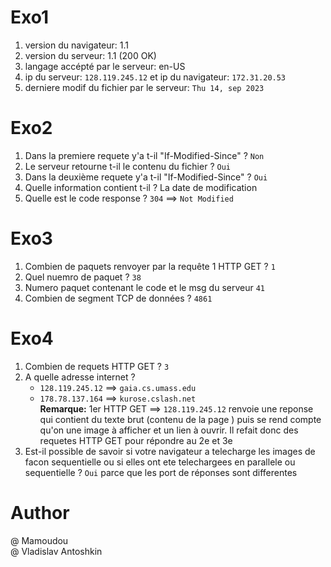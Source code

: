 # Exo1

1. version du navigateur: 1.1
2. version du serveur: 1.1 (200 OK)
3. langage accépté par le serveur: en-US
4. ip du serveur: `128.119.245.12` et ip du navigateur: `172.31.20.53`
5. derniere modif du fichier par le serveur: `Thu 14, sep 2023`

# Exo2

1. Dans la premiere requete y'a t-il "If-Modified-Since" ? `Non`
2. Le serveur retourne t-il le contenu du fichier ? `Oui`
3. Dans la deuxième requete y'a t-il "If-Modified-Since" ? `Oui`
4. Quelle information contient t-il ? La date de modification
5. Quelle est le code response ? `304` ==> `Not Modified`

# Exo3

1. Combien de paquets renvoyer par la requête 1 HTTP GET ? `1`
2. Quel nuemro de paquet ? `38`
3. Numero paquet contenant le code et le msg du serveur `41`
4. Combien de segment TCP de données ? `4861`

# Exo4

1. Combien de requets HTTP GET ? `3`
2. A quelle adresse internet ?
   - `128.119.245.12` ==> `gaia.cs.umass.edu`
   - `178.78.137.164` ==> `kurose.cslash.net`  
     **Remarque:** 1er HTTP GET ==> `128.119.245.12` renvoie une reponse qui contient du texte brut (contenu de la page ) puis se rend compte qu'on une image à afficher et un lien à ouvrir. Il refait donc des requetes HTTP GET pour répondre au 2e et 3e
3. Est-il possible de savoir si votre navigateur a telecharge les images de facon sequentielle ou si elles ont ete telechargees en parallele ou sequentielle ? `Oui` parce que les port de réponses sont differentes

# Author

@ Mamoudou  
@ Vladislav Antoshkin
